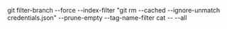 git filter-branch --force --index-filter "git rm --cached --ignore-unmatch credentials.json" --prune-empty --tag-name-filter cat -- --all